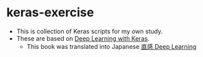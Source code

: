 # keras-exercise

- This is collection of Keras scripts for my own study.
- These are based on [Deep Learning with Keras](https://www.packtpub.com/big-data-and-business-intelligence/deep-learning-keras).
  - This book was translated into Japanese [直感 Deep Learning](https://github.com/oreilly-japan/deep-learning-with-keras-ja)
